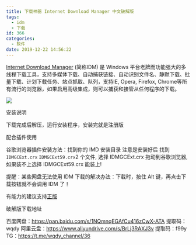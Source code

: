 ```yaml
---
title: 下载神器 Internet Download Manager 中文破解版
tags:
  - idm
  - 下载
id: 366
categories:
  - 软件
date: 2019-12-22 14:56:22
---
```


[Internet Download Manager](http://www.internetdownloadmanager.com/) (简称IDM)  是 Windows 平台老牌而功能强大的多线程下载工具，支持多媒体下载、自动捕获链接、自动识别文件名、静默下载、批量下载、计划下载任务、站点抓取、队列，支持IE, Opera, Firefox, Chrome等所有流行的浏览器，如果启用高级集成，则可以捕获和接管从任何程序的下载。

![](https://cdn.jsdelivr.net/gh/wqdygkd/my-script@img/img/20210130211514.jpg)


安装说明

下载完成后解压，运行安装程序，安装完就是注册版

配合插件使用

谷歌浏览器插件安装方法：找到你的 IMD 安装目录 注意是安装好后 找到 `IDMGCExt.crx` `IDMGCExt59.crx`2 个文件,
选择 IDMGCExt.crx 拖动到谷歌浏览器,如果装不上选择 IDMGCExt59.crx 能装上!


提醒：某些网盘无法使用 IDM 下载的解决办法：下载时，按住 Alt 键，再点击下载按钮就不会调用 IDM 了！

有能力的建议支持[正版](https://secure.internetdownloadmanager.com/buy_idm.html)

破解版下载地址

百度网盘：https://pan.baidu.com/s/1NQmnqEGAfCu416zCwX-ATA 提取码：wqdy
阿里云盘：https://www.aliyundrive.com/s/BrLj3RAXJ3v 提取码：f99y
TG：https://t.me/wqdy_channel/36
